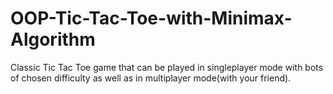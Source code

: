 # OOP-Tic-Tac-Toe-with-Minimax-Algorithm
Classic Tic Tac Toe game that can be played in singleplayer mode with bots of chosen difficulty as well as in multiplayer mode(with your friend).
